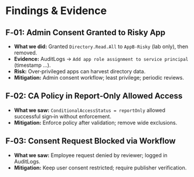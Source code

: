 # Findings & Evidence

## F‑01: Admin Consent Granted to Risky App
- **What we did:** Granted `Directory.Read.All` to `AppB-Risky` (lab only), then removed.
- **Evidence:** AuditLogs → `Add app role assignment to service principal` (timestamp …).
- **Risk:** Over‑privileged apps can harvest directory data.
- **Mitigation:** Admin consent workflow; least privilege; periodic reviews.

## F‑02: CA Policy in Report‑Only Allowed Access
- **What we saw:** `ConditionalAccessStatus = reportOnly` allowed successful sign‑in without enforcement.
- **Mitigation:** Enforce policy after validation; remove wide exclusions.

## F‑03: Consent Request Blocked via Workflow
- **What we saw:** Employee request denied by reviewer; logged in AuditLogs.
- **Mitigation:** Keep user consent restricted; require publisher verification.
